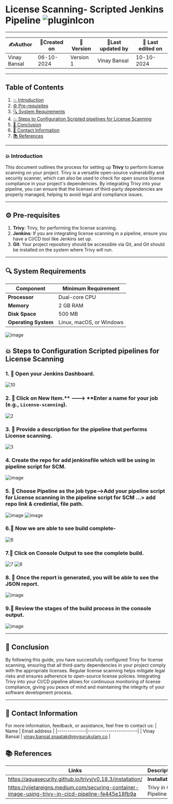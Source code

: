 # License Scanning- Scripted Jenkins Pipeline  ![pluginIcon](https://github.com/user-attachments/assets/99182f40-0f7a-47bb-b1d0-2e014689d2dd)



---  

| ✍️Author      | 📅Created on  |📌 Version    | 📝Last updated by |📅 Last edited on |
|-------------|-------------|------------|-----------------|----------------|
| Vinay Bansal | 06-10-2024  | Version 1  | Vinay Bansal     | 10-10-2024     |

---
## Table of Contents
1. [💥 Introduction](#-introduction)
2. [⚙️ Pre-requisites](#-pre-requisites)
3. [🔍 System Requirements](#-system-requirements)
4. [💥 Steps to Configuration Scripted pipelines for License Scanning](#-steps-to-configuration-scripted-pipelines-for-license-scanning)
5. [📛 Conclusion](#-conclusion)
6. [📧 Contact Information](#-contact-information)
7. [📚 References](#-references)

---
### 💥 Introduction
This document outlines the process for setting up **Trivy** to perform license scanning on your project. Trivy is a versatile open-source vulnerability and security scanner, which can also be used to check for open source license compliance in your project's dependencies. By integrating Trivy into your pipeline, you can ensure that the licenses of third-party dependencies are properly managed, helping to avoid legal and compliance issues.

---

## ⚙ Pre-requisites
1. **Trivy**: Trivy, for performing the license scanning.
2. **Jenkins**: If you are integrating license scanning in a pipeline, ensure you have a CI/CD tool like Jenkins set up.
3. **Git**: Your project repository should be accessible via Git, and Git should be installed on the system where Trivy will run.
---
## 🔍 System Requirements
| Component         | Minimum Requirement       | 
|-------------------|---------------------------|
| **Processor**     | Dual-core CPU             | 
| **Memory**        | 2 GB RAM                  | 
| **Disk Space**    | 500 MB                    |
| **Operating System** | Linux, macOS, or Windows | 

![image](https://github.com/user-attachments/assets/a5d0423f-aae5-4fe6-bba9-703b6d670ebb)


## 💥 Steps to Configuration Scripted pipelines for License Scanning

### 1. 🚀 Open your Jenkins Dashboard.
![10](https://github.com/user-attachments/assets/11ac0745-d068-436d-9f97-6a6d356be797)

### 2. 🚀 Click on **New Item**.** ---> **Enter a name for your job (e.g., `License-scanning`).
![2](https://github.com/user-attachments/assets/82f7c0e1-b0f6-47eb-98d9-5e39b2b2a4dc)


### 3. 🚀 Provide a description for the pipeline that performs License scanning.
![3](https://github.com/user-attachments/assets/b4ed058b-d2d8-4bab-90ad-8da333f6ec66)


### 4. Create the repo for add jenkinsfile which will be using in pipeline script for SCM.
![image](https://github.com/user-attachments/assets/fdad0211-f992-420a-882a-00159f7505c5)


### 5. 🚀 Choose Pipeline as the job type-->Add your pipeline script for License scanning in the pipeline script for SCM ...> add repo link & credintial, file path.
![image](https://github.com/user-attachments/assets/19f80128-a236-4b3b-b55a-20f76c7ef643)
![image](https://github.com/user-attachments/assets/1f8b332a-de61-4500-8e82-27ed7c3850da)


### 6.🚀 Now we are able to see build complete-
![6](https://github.com/user-attachments/assets/f35b295f-f940-417a-b04f-55e0fed689be)


### 7.🚀 Click on Console Output to see the complete build.
![7](https://github.com/user-attachments/assets/041e932f-31d4-480d-a9fd-ac2495bedcee)
![8](https://github.com/user-attachments/assets/893d45c0-aa1e-4a82-aa84-1b340d4d2da7)

### 8. 🚀 Once the report is generated, you will be able to see the JSON report.
![image](https://github.com/user-attachments/assets/5380a416-e52b-4455-939f-34f360231023)


### 9.🚀 Review the stages of the build process in the console output.
![image](https://github.com/user-attachments/assets/14a09792-5e71-4c76-86f1-e419d4c228a3)


---

## 📛 Conclusion

By following this guide, you have successfully configured Trivy for license scanning, ensuring that all third-party dependencies in your project comply with the appropriate licenses. Regular license scanning helps mitigate legal risks and ensures adherence to open-source license policies. Integrating Trivy into your CI/CD pipeline allows for continuous monitoring of license compliance, giving you peace of mind and maintaining the integrity of your software development process.

---

##  📧 Contact Information
For more information, feedback, or assistance, feel free to contact us:
| Name         | Email address          |
|--------------|------------------------|
| Vinay Bansal | vinay.bansal.snaatak@mygurukulam.co |


## 📚 References
| Links                                             | Descriptions                                                    |
|---------------------------------------------------|-----------------------------------------------------------------|
|https://aquasecurity.github.io/trivy/v0.18.3/installation/| **Installation** |
|https://vijetareigns.medium.com/securing-container-image-using-trivy-in-cicd-pipeline-fe445e18fb9a|Trivy in CICD Pipeline|

